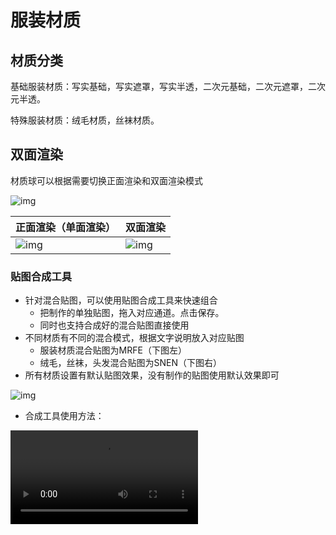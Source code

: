 # 服装材质

## 材质分类

基础服装材质：写实基础，写实遮罩，写实半透，二次元基础，二次元遮罩，二次元半透。

特殊服装材质：绒毛材质，丝袜材质。

## 双面渲染

材质球可以根据需要切换正面渲染和双面渲染模式

![img](https://arkimg.ark.online/1748252368765-1.png)

| 正面渲染（单面渲染）                                  | 双面渲染                                              |
| ----------------------------------------------------- | ----------------------------------------------------- |
| ![img](https://arkimg.ark.online/1748252383995-4.png) | ![img](https://arkimg.ark.online/1748252395028-7.png) |

### 贴图合成工具

- 针对混合贴图，可以使用贴图合成工具来快速组合
  - 把制作的单独贴图，拖入对应通道。点击保存。
  - 同时也支持合成好的混合贴图直接使用
- 不同材质有不同的混合模式，根据文字说明放入对应贴图
  - 服装材质混合贴图为MRFE（下图左）
  - 绒毛，丝袜，头发混合贴图为SNEN（下图右）
- 所有材质设置有默认贴图效果，没有制作的贴图使用默认效果即可

![img](https://arkimg.ark.online/1748252410851-10.png)

- 合成工具使用方法：

<video controls src="https://arkimg.ark.online/%E8%B4%B4%E5%9B%BE%E5%90%88%E6%88%90%E5%B7%A5%E5%85%B7%E4%BD%BF%E7%94%A8%E6%96%B9%E6%B3%95.mp4" />

- 支持PS等工具手动合成后直接使用

<video controls src="https://arkimg.ark.online/PS%E5%90%88%E6%88%90%E8%B4%B4%E5%9B%BE.mp4" />

## 基础服装材质：

- 根据不同渲染效果，服装材质分为写实和二次元两大类。

| 写实类材更接近真实光影渲染                             | 二次元类具有明显的风格化画面效果                       |
| ------------------------------------------------------ | ------------------------------------------------------ |
| ![img](https://arkimg.ark.online/1748252431714-17.png) | ![img](https://arkimg.ark.online/1748252443753-20.png) |

- 基础服装材质又根据支持不同半透效果，分为三类，三种材质仅对透明度效果表现不同，其余参数完全一致
  - 基础材质（Base Material）：不支持投透贴效果
  - 遮罩材质（Maks Material）：只支持黑白颜色的透贴效果（灰色过度Alpha会被截断），在游戏中不会有勾边效果。
  - 半透明材质（Translucent Material）：支持灰色渐变透贴效果，在游戏中不会有勾边效果。
- 对应效果如下图

![img](https://arkimg.ark.online/1748252461732-23.jpeg)

### 贴图

- 三种基础服装材质都属于PBR材质，需要基于 PBR 流程制作贴图。
- 为照顾游戏内性能，需要吧常规的PBR贴图按照不同通道储存，规则如下
- Color Map：
  - 贴图RGB通道绘制颜色信息
  - A通道绘制透明度，黑色透明，白色不透明。（需要搭配遮罩材质或半透材质使用）
- Normal Map：DirectX法线贴图
  - RGB通道绘制法线信息
- MRFE Map：（推荐使用贴图合成工具）
  - R=Metallic（金属度）
  - G=Roughness（粗糙度）
  - B=Flare（闪光贴图）
  - A=Emissive（自发光遮罩）

### 闪光：

- 现版本，仅6种服装材质支持闪光，绒毛，头发，丝袜暂不支持闪光。
- 支持双层闪光，每层闪光密度形状略有不同，搭配使用效果更好。
- 闪光作为一个独立功能，需要使用一张单独贴图来绘制需要发光的区域。
- 白色为可以闪光。黑色为不闪光。不同明度的灰色，可以控制闪光数量的疏密变化。

### 材质基础参数

- 除基础贴图外，材质还提供效果参数调整功能
- 材质**默认参数可满足大部分模型使用**，一般情况仅需制作贴图即可，**无需过多参数调整**。

![img](https://arkimg.ark.online/1748252471781-26.png)

- 漫反射颜色：
  - 漫反射颜色：可以整体调整色彩倾向
- 法线：
  - 法线强度：整体调整法线强度，1为完全贴图法线强度，0为无法线强度
- 物理属性：
  - 金属高光强度：基于混合贴图中的金属度贴图，调整金属高光的强弱效果
  - 金属高光衰减：基于混合贴图中的金属度贴图，调整金属高光的衰减效果
- 自发光：
  - 自发光强度：调整自发光强度，值越大越强。自发光颜色来自于贴图本身的颜色。自发光区域来自于贴图MRFE，A通道
- 边缘光：
  - 强度：调整边缘光的强弱。值越大，亮度越强
  - 宽度：调整边缘光宽度。值越大，边缘光越宽
  - 软硬：调整边缘光边缘软硬，值越小，边缘光过渡越硬，注意：值为0的时候表现会异常
  - 衰减强度：调整边缘光衰减范围，值越大，衰减越强

### 闪光质感：

- 支持双层闪光，每层闪光密度形状略有不同，搭配使用效果更好。
  - 默认情况，闪光颜色来自贴图本身颜色。
  - 开启颜色开关后，闪光可以单独设置颜色。
- 闪光开关：为0时，关闭闪光效果，为1时，开启闪光效果
- 闪光密度：值越大，闪光越密集
- 首层闪光亮度：调整第一层闪光亮度，值越大，越亮
- 首层颜色开关：0时，闪光使用贴图颜色，1时，闪光使用单独颜色（需搭配首层颜色使用）
- 首层颜色：调整第一层闪光颜色
- 二层闪光亮度：调整第二层闪光亮度，值越大，越亮
- 二层颜色开关：0时，闪光使用贴图颜色，1时，闪光使用单独颜色（需搭配首层颜色使用）
- 二层颜色：调整第二层闪光颜色

### 材质参数效果：

<video controls src="https://arkimg.ark.online/045%E6%9C%8D%E8%A3%85%E6%9D%90%E8%B4%A8.mp4" />

## 特殊服装材质：

### 绒毛材质

- 模拟绒毛效果。
- 使用绒毛材质的商品支持换色功能

#### 贴图：

通过Color Map的A通道的灰度控制绒毛长度。

- Color Map：
  - 贴图RGB通道绘制颜色信息
  - A通道绘制绒毛长度，白色长度最长，黑色长度最短
- 混合贴图：（推荐使用贴图合成工具）
  - Normal Map：DirectX法线贴图
    - RGB通道绘制法线信息
  - Specular Map：绘制高光区域
  - Emissive Map：绘制自发光区域

#### 材质参数

- 除基础贴图外，材质还提供效果参数调整功能
- 材质**默认参数可满足大部分模型使用**，一般情况仅需制作贴图即可，**无需过多参数调整**。
- 绒毛材质不支持双面显示。

![img](https://arkimg.ark.online/1748252481846-29.png)

- 基础属性：
  - 漫反射颜色：可以整体调整色彩倾向
  - 绒毛密度：调整绒毛整体密度，值越大绒毛越密
  - 绒毛边缘羽化：调整绒毛的软硬程度，值越大，边缘越软
  - 绒毛长度：调整绒毛整体长度，值越大，绒毛越长
  - 绒毛厚度：调整绒毛整体厚度，值越小，绒毛越厚
  - 绒毛方向：调整绒毛整体朝向，正值受重力，负值反重力
- 物理属性：
  - 高光强度：调整高光强度，根据混合贴图中高光贴图所绘制的区域。值越大高光效果越强
  - 高光宽度：调整高光宽度，值越大高光区域越宽
  - 整体AO强度：调整AO强度，值越大AO效果越强
  - 细节AO强度：调整AO强度，值越大AO效果越强
- 自发光：
  - 自发光强度：调整自发光强度，根据混合贴图中自发光贴图所绘制的区域，值越大，自发光效果越强

#### 材质参数效果：

<video controls src="https://arkimg.ark.online/%E6%AF%9B%E6%AF%9B.mp4" />

### 丝袜材质

- 专门提供给丝袜类使用的材质。包括不限于各种袜子，贴身类衣服，全身连体黑丝等服装
- 丝袜模型的UV需要与裸模皮肤的UV保持一致。结合透明度贴图，可以实现袜子内层透出皮肤效果。

![img](https://arkimg.ark.online/1748252490041-32.png)

- 非贴身类衣服，无需透肉感时，请使用常规服装材质。例如，丝质飘带等
- 使用丝袜材质的商品支持换色功能

#### 贴图：

通过Color Map的A通道的灰度控丝袜的透明程度。

- Color Map：
  - 贴图RGB通道绘制颜色信息
  - A通道绘丝袜透明度，黑色完全透明显示皮肤颜色，白色完全不透明。
- 混合贴图：（推荐使用贴图合成工具）
  - Normal Map：DirectX法线贴图
    - RGB通道绘制法线信息
  - Specular Map：绘制高光区域
  - Emissive Map：绘制自发光区域
- 对应关系与效果参考如下：

| Color Map 1 | RGB                                                    | A                                                      |
| ----------- | ------------------------------------------------------ | ------------------------------------------------------ |
|             | ![img](https://arkimg.ark.online/1748252496332-35.png) | ![img](https://arkimg.ark.online/1748252503054-38.png) |
| Color Map 2 | RGB                                                    | A                                                      |
|             | ![img](https://arkimg.ark.online/1748252510557-41.png) | ![img](https://arkimg.ark.online/1748252516508-44.png) |

- 透明度对袜子的效果影响对比：视频中左边模型使用Color Map1,右边模型使用Color Map2

<video controls src="https://arkimg.ark.online/%E8%A2%9C%E5%AD%90%E9%80%8F%E6%98%8E%E5%BA%A6%E5%AF%B9%E6%AF%94.mp4" />

#### 材质参数

- 除基础贴图外，材质还提供效果参数调整功能
- 材质**默认参数可满足大部分模型使用**，一般情况仅需制作贴图即可，**无需过多参数调整**。

![img](https://arkimg.ark.online/1748252528770-47.png)

- 基础属性：
  - 漫反射颜色：可以整体调整色彩倾向
  - 透明度： 调整透明度曲率变化。值越大，越不透明，值越小，越透明
- 物理属性：
  - 高光强度：调整高光强度，根据混合贴图中高光贴图所绘制的区域。值越大高光效果越强
  - 高光宽度：调整高光宽度，值越大高光区域越宽
- 自发光：
  - 自发光强度：调整自发光强度，根据混合贴图中自发光贴图所绘制的区域，值越大，自发光效果越强
- 边缘光：
  - 强度：调整边缘光的强弱。值越大，亮度越强
  - 宽度：调整边缘光宽度。值越大，边缘光越宽
  - 软硬：调整边缘光边缘软硬，值越小，边缘光过渡越硬，注意：值为0的时候表现会异常
  - 衰减强度：调整边缘光衰减范围，值越大，衰减越强

#### 材质参数效果：

<video controls src="https://arkimg.ark.online/%E8%A2%9C%E5%AD%90.mp4" />